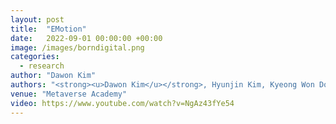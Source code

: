 ```yaml
---
layout: post
title:  "EMotion"
date:   2022-09-01 00:00:00 +00:00
image: /images/borndigital.png
categories:
  - research
author: "Dawon Kim"
authors: "<strong><u>Dawon Kim</u></strong>, Hyunjin Kim, Kyeong Won Do, Hyun Soo Kim, Soo Young Song, Si Woo Kwon"
venue: "Metaverse Academy"
video: https://www.youtube.com/watch?v=NgAz43fYe54
---
```

